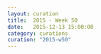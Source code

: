 ```yaml
---
layout: curation
title:  2015 - Week 50
date:   2015-12-13 15:00:00
category: curations
curation: "2015-w50"
---
```


